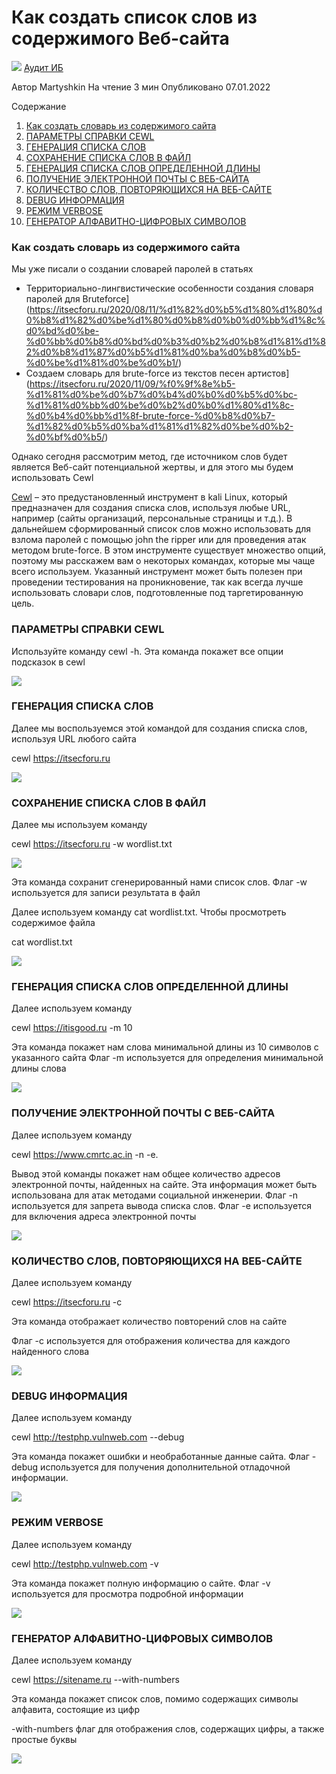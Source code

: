 # Как создать список слов из содержимого Веб-сайта

![](https://itsecforu.ru/wp-content/uploads/2022/01/front-870x400.jpg) [Аудит ИБ](https://itsecforu.ru/category/%d0%b0%d1%83%d0%b4%d0%b8%d1%82-%d0%b8%d0%b1/)

Автор Martyshkin На чтение 3 мин Опубликовано 07.01.2022

Содержание

1.  [Как создать словарь из содержимого сайта](https://itsecforu.ru/2022/01/07/%f0%9f%93%92-%d0%ba%d0%b0%d0%ba-%d1%81%d0%be%d0%b7%d0%b4%d0%b0%d1%82%d1%8c-%d1%81%d0%bf%d0%b8%d1%81%d0%be%d0%ba-%d1%81%d0%bb%d0%be%d0%b2-%d0%b8%d0%b7-%d1%81%d0%be%d0%b4%d0%b5%d1%80%d0%b6%d0%b8%d0%bc/#kak-sozdat-slovar-iz-soderzhimogo-sayta)
2.  [ПАРАМЕТРЫ СПРАВКИ CEWL](https://itsecforu.ru/2022/01/07/%f0%9f%93%92-%d0%ba%d0%b0%d0%ba-%d1%81%d0%be%d0%b7%d0%b4%d0%b0%d1%82%d1%8c-%d1%81%d0%bf%d0%b8%d1%81%d0%be%d0%ba-%d1%81%d0%bb%d0%be%d0%b2-%d0%b8%d0%b7-%d1%81%d0%be%d0%b4%d0%b5%d1%80%d0%b6%d0%b8%d0%bc/#parametry-spravki-cewl)
3.  [ГЕНЕРАЦИЯ СПИСКА СЛОВ](https://itsecforu.ru/2022/01/07/%f0%9f%93%92-%d0%ba%d0%b0%d0%ba-%d1%81%d0%be%d0%b7%d0%b4%d0%b0%d1%82%d1%8c-%d1%81%d0%bf%d0%b8%d1%81%d0%be%d0%ba-%d1%81%d0%bb%d0%be%d0%b2-%d0%b8%d0%b7-%d1%81%d0%be%d0%b4%d0%b5%d1%80%d0%b6%d0%b8%d0%bc/#generatsiya-spiska-slov)
4.  [СОХРАНЕНИЕ СПИСКА СЛОВ В ФАЙЛ](https://itsecforu.ru/2022/01/07/%f0%9f%93%92-%d0%ba%d0%b0%d0%ba-%d1%81%d0%be%d0%b7%d0%b4%d0%b0%d1%82%d1%8c-%d1%81%d0%bf%d0%b8%d1%81%d0%be%d0%ba-%d1%81%d0%bb%d0%be%d0%b2-%d0%b8%d0%b7-%d1%81%d0%be%d0%b4%d0%b5%d1%80%d0%b6%d0%b8%d0%bc/#sohranenie-spiska-slov-v-fayl)
5.  [ГЕНЕРАЦИЯ СПИСКА СЛОВ ОПРЕДЕЛЕННОЙ ДЛИНЫ](https://itsecforu.ru/2022/01/07/%f0%9f%93%92-%d0%ba%d0%b0%d0%ba-%d1%81%d0%be%d0%b7%d0%b4%d0%b0%d1%82%d1%8c-%d1%81%d0%bf%d0%b8%d1%81%d0%be%d0%ba-%d1%81%d0%bb%d0%be%d0%b2-%d0%b8%d0%b7-%d1%81%d0%be%d0%b4%d0%b5%d1%80%d0%b6%d0%b8%d0%bc/#generatsiya-spiska-slov-opredelennoy-dliny)
6.  [ПОЛУЧЕНИЕ ЭЛЕКТРОННОЙ ПОЧТЫ С ВЕБ-САЙТА](https://itsecforu.ru/2022/01/07/%f0%9f%93%92-%d0%ba%d0%b0%d0%ba-%d1%81%d0%be%d0%b7%d0%b4%d0%b0%d1%82%d1%8c-%d1%81%d0%bf%d0%b8%d1%81%d0%be%d0%ba-%d1%81%d0%bb%d0%be%d0%b2-%d0%b8%d0%b7-%d1%81%d0%be%d0%b4%d0%b5%d1%80%d0%b6%d0%b8%d0%bc/#poluchenie-elektronnoy-pochty-s-veb-sayta)
7.  [КОЛИЧЕСТВО СЛОВ, ПОВТОРЯЮЩИХСЯ НА ВЕБ-САЙТЕ](https://itsecforu.ru/2022/01/07/%f0%9f%93%92-%d0%ba%d0%b0%d0%ba-%d1%81%d0%be%d0%b7%d0%b4%d0%b0%d1%82%d1%8c-%d1%81%d0%bf%d0%b8%d1%81%d0%be%d0%ba-%d1%81%d0%bb%d0%be%d0%b2-%d0%b8%d0%b7-%d1%81%d0%be%d0%b4%d0%b5%d1%80%d0%b6%d0%b8%d0%bc/#kolichestvo-slov-povtoryayuschihsya-na-veb)
8.  [DEBUG ИНФОРМАЦИЯ](https://itsecforu.ru/2022/01/07/%f0%9f%93%92-%d0%ba%d0%b0%d0%ba-%d1%81%d0%be%d0%b7%d0%b4%d0%b0%d1%82%d1%8c-%d1%81%d0%bf%d0%b8%d1%81%d0%be%d0%ba-%d1%81%d0%bb%d0%be%d0%b2-%d0%b8%d0%b7-%d1%81%d0%be%d0%b4%d0%b5%d1%80%d0%b6%d0%b8%d0%bc/#debug-informatsiya)
9.  [РЕЖИМ VERBOSE](https://itsecforu.ru/2022/01/07/%f0%9f%93%92-%d0%ba%d0%b0%d0%ba-%d1%81%d0%be%d0%b7%d0%b4%d0%b0%d1%82%d1%8c-%d1%81%d0%bf%d0%b8%d1%81%d0%be%d0%ba-%d1%81%d0%bb%d0%be%d0%b2-%d0%b8%d0%b7-%d1%81%d0%be%d0%b4%d0%b5%d1%80%d0%b6%d0%b8%d0%bc/#rezhim-verbose)
10.  [ГЕНЕРАТОР АЛФАВИТНО-ЦИФРОВЫХ СИМВОЛОВ](https://itsecforu.ru/2022/01/07/%f0%9f%93%92-%d0%ba%d0%b0%d0%ba-%d1%81%d0%be%d0%b7%d0%b4%d0%b0%d1%82%d1%8c-%d1%81%d0%bf%d0%b8%d1%81%d0%be%d0%ba-%d1%81%d0%bb%d0%be%d0%b2-%d0%b8%d0%b7-%d1%81%d0%be%d0%b4%d0%b5%d1%80%d0%b6%d0%b8%d0%bc/#generator-alfavitno-tsifrovyh-simvolov)

### Как создать словарь из содержимого сайта

Мы уже писали о создании словарей паролей в статьях

* Территориально-лингвистические особенности создания словаря паролей для Bruteforce](https://itsecforu.ru/2020/08/11/%d1%82%d0%b5%d1%80%d1%80%d0%b8%d1%82%d0%be%d1%80%d0%b8%d0%b0%d0%bb%d1%8c%d0%bd%d0%be-%d0%bb%d0%b8%d0%bd%d0%b3%d0%b2%d0%b8%d1%81%d1%82%d0%b8%d1%87%d0%b5%d1%81%d0%ba%d0%b8%d0%b5-%d0%be%d1%81%d0%be%d0%b1/)
* Создаем словарь для brute-force из текстов песен артистов](https://itsecforu.ru/2020/11/09/%f0%9f%8e%b5-%d1%81%d0%be%d0%b7%d0%b4%d0%b0%d0%b5%d0%bc-%d1%81%d0%bb%d0%be%d0%b2%d0%b0%d1%80%d1%8c-%d0%b4%d0%bb%d1%8f-brute-force-%d0%b8%d0%b7-%d1%82%d0%b5%d0%ba%d1%81%d1%82%d0%be%d0%b2-%d0%bf%d0%b5/)

Однако сегодня рассмотрим метод, где источником слов будет является Веб-сайт потенциальной жертвы, и для этого мы будем использовать Cewl

[Cewl](https://github.com/digininja/CeWL) – это предустановленный инструмент в kali Linux, который предназначен для создания списка слов, используя любые URL, например (сайты организаций, персональные страницы и т.д.). В дальнейшем сформированный список слов можно использовать для взлома паролей с помощью john the ripper или для проведения атак методом brute-force. В этом инструменте существует множество опций, поэтому мы расскажем вам о некоторых командах, которые мы чаще всего используем. Указанный инструмент может быть полезен при проведении тестирования на проникновение, так как всегда лучше использовать словари слов, подготовленные под таргетированную цель.

### ПАРАМЕТРЫ СПРАВКИ CEWL

Используйте команду cewl -h.
Эта команда покажет все опции подсказок в cewl

![](https://itsecforu.ru/wp-content/uploads/2022/01/1.jpg)

### ГЕНЕРАЦИЯ СПИСКА СЛОВ

Далее мы воспользуемся этой командой для создания списка слов, используя URL любого сайта

cewl https://itsecforu.ru

![](https://itsecforu.ru/wp-content/uploads/2022/01/2.jpg)

### СОХРАНЕНИЕ СПИСКА СЛОВ В ФАЙЛ

Далее мы используем команду

cewl https://itsecforu.ru -w wordlist.txt

![](https://itsecforu.ru/wp-content/uploads/2022/01/3.jpg)

Эта команда сохранит сгенерированный нами список слов. Флаг -w используется для записи результата в файл

Далее используем команду cat wordlist.txt. Чтобы просмотреть содержимое файла

cat wordlist.txt

![](https://itsecforu.ru/wp-content/uploads/2022/01/4.jpg)

### ГЕНЕРАЦИЯ СПИСКА СЛОВ ОПРЕДЕЛЕННОЙ ДЛИНЫ

Далее используем команду

cewl https://itisgood.ru -m 10

Эта команда покажет нам слова минимальной длины из 10 символов с указанного сайта
Флаг -m используется для определения минимальной длины слова

![](https://itsecforu.ru/wp-content/uploads/2022/01/5.jpg)

### ПОЛУЧЕНИЕ ЭЛЕКТРОННОЙ ПОЧТЫ С ВЕБ-САЙТА

Далее используем команду

cewl https://www.cmrtc.ac.in -n -e.

Вывод этой команды покажет нам общее количество адресов электронной почты, найденных на сайте. Эта информация может быть использована для атак методами социальной инженерии.
Флаг -n используется для запрета вывода списка слов.
Флаг -e используется для включения адреса электронной почты

![](https://itsecforu.ru/wp-content/uploads/2022/01/6.jpg)

### КОЛИЧЕСТВО СЛОВ, ПОВТОРЯЮЩИХСЯ НА ВЕБ-САЙТЕ

Далее используем команду

cewl https://itsecforu.ru -c

Эта команда отображает количество повторений слов на сайте

Флаг -c используется для отображения количества для каждого найденного слова

![](https://itsecforu.ru/wp-content/uploads/2022/01/7.jpg)

### DEBUG ИНФОРМАЦИЯ

Далее используем команду

cewl http://testphp.vulnweb.com --debug

Эта команда покажет ошибки и необработанные данные сайта.
Флаг -debug используется для получения дополнительной отладочной информации.

![](https://itsecforu.ru/wp-content/uploads/2022/01/8.jpg)

### РЕЖИМ VERBOSE

Далее используем команду

cewl http://testphp.vulnweb.com -v

Эта команда покажет полную информацию о сайте.
Флаг -v используется для просмотра подробной информации

![](https://itsecforu.ru/wp-content/uploads/2022/01/9.jpg)

### ГЕНЕРАТОР АЛФАВИТНО-ЦИФРОВЫХ СИМВОЛОВ

Далее используем команду

cewl https://sitename.ru --with-numbers

Эта команда покажет список слов, помимо содержащих символы алфавита, состоящие из цифр

\-with-numbers флаг для отображения слов, содержащих цифры, а также простые буквы

![](https://itsecforu.ru/wp-content/uploads/2022/01/10.jpg)
